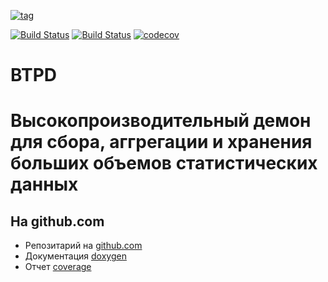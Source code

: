 
[![tag](https://img.shields.io/github/v/tag/mambaru/btpd.svg?sort=semver)](https://github.com/mambaru/btpd/tree/master)

[![Build Status](https://github.com/mambaru/btpd/workflows/C++%20CI/badge.svg?branch=master)](https://github.com/mambaru/btpd/tree/master)
[![Build Status](https://github.com/mambaru/btpd/workflows/C++%20CI/badge.svg?branch=mambaru)](https://github.com/mambaru/btpd/tree/mambaru)
[![codecov](https://codecov.io/gh/mambaru/btpd/branch/master/graph/badge.svg)](https://codecov.io/gh/mambaru/btpd)

BTPD
=========

# Высокопроизводительный демон для сбора, аггрегации и хранения больших объемов статистических данных


## На github.com

* Репозитарий на [github.com](https://github.com/mambaru/btpd)
* Документация [doxygen](https://mambaru.github.io/btpd/index.html)
* Отчет [coverage](https://mambaru.github.io/btpd/cov-report/index.html)

